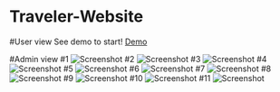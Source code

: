 # Traveler-Website

#User view
See demo to start!
[Demo](https://traveler.bernardogeneroso.vercel.app/)

#Admin view
#1
![Screenshot](https://i.ibb.co/9qnHT0h/1.png)
#2
![Screenshot](https://i.ibb.co/9TYY9ML/2.png)
#3
![Screenshot](https://i.ibb.co/jRbyyrF/3.png)
#4
![Screenshot](https://i.ibb.co/27NsjyM/4.png)
#5
![Screenshot](https://i.ibb.co/GMWnHhM/5.png)
#6
![Screenshot](https://i.ibb.co/8YkWJLs/6.png)
#7
![Screenshot](https://i.ibb.co/cFgd6ct/7.png)
#8
![Screenshot](https://i.ibb.co/znNZDp6/8.png)
#9
![Screenshot](https://i.ibb.co/613YCmb/9.png)
#10
![Screenshot](https://i.ibb.co/93N4RVX/10.png)
#11
![Screenshot](https://i.ibb.co/mHNdFqq/11.png)
